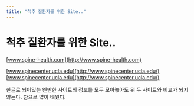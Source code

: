 ```yaml
---
title: "척추 질환자를 위한 Site.."
---
```

# 척추 질환자를 위한 Site..


[www.spine-health.com](http://www.spine-health.com)

[www.spinecenter.ucla.edu](http://www.spinecenter.ucla.edu/)
[www.spinecenter.ucla.edu](http://www.spinecenter.ucla.edu/)

한글로 되어있는 왠만한 사이트의 정보를 모두 모아놓아도 위 두 사이트와 비교가 되지 않는다.
참으로 많이 배웠다.

